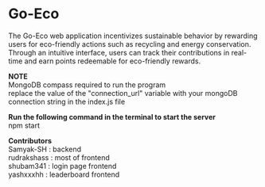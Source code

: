 # Go-Eco
The Go-Eco web application incentivizes sustainable behavior by rewarding users for eco-friendly actions such as recycling and energy conservation. Through an intuitive interface, users can track their contributions in real-time and earn points redeemable for eco-friendly rewards.

**NOTE**<br>
MongoDB compass required to run the program<br>
replace the value of the "connection_url" variable with your mongoDB connection string in the index.js file

**Run the following command in the terminal to start the server**<br>
npm start

**Contributors**<br>
Samyak-SH : backend<br>
rudrakshass : most of frontend<br>
shubam341 : login page frontend<br>
yashxxxhh : leaderboard frontend<br>
